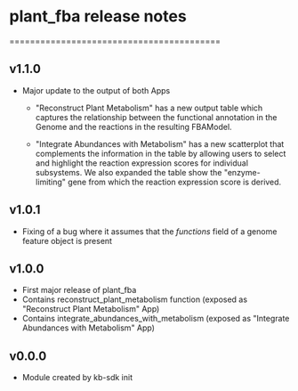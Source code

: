 # plant_fba release notes
=========================================

## v1.1.0
* Major update to the output of both Apps

    * "Reconstruct Plant Metabolism" has a new output table which
      captures the relationship between the functional annotation in
      the Genome and the reactions in the resulting FBAModel.

    * "Integrate Abundances with Metabolism" has a new scatterplot
      that complements the information in the table by allowing users
      to select and highlight the reaction expression scores for
      individual subsystems. We also expanded the table show the
      "enzyme-limiting" gene from which the reaction expression score
      is derived.

## v1.0.1
* Fixing of a bug where it assumes that the _functions_ field of a
genome feature object is present

## v1.0.0
* First major release of plant_fba
* Contains reconstruct_plant_metabolism function (exposed as
"Reconstruct Plant Metabolism" App)
* Contains integrate_abundances_with_metabolism (exposed as "Integrate
Abundances with Metabolism" App)

## v0.0.0
* Module created by kb-sdk init
